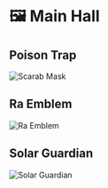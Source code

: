 # 🖼️ Main Hall

## Poison Trap
![Scarab Mask](./The\Backroom/Poison\Trap.jpg)

## Ra Emblem
![Ra Emblem](./The-Backroom/ra-emblem.jpg)

## Solar Guardian
![Solar Guardian](./The-Backroom/solar-guardian.jpg)
